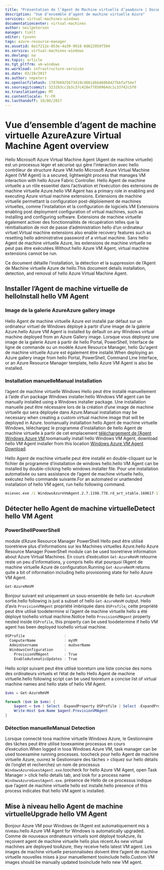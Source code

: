 ```yaml
---
title: "Présentation de l’Agent de Machine virtuelle d’aaaAzure | Documents Microsoft"
description: "Vue d’ensemble d’agent de machine virtuelle Azure"
services: virtual-machines-windows
documentationcenter: virtual-machines
author: neilpeterson
manager: timlt
editor: tysonn
tags: azure-resource-manager
ms.assetid: 0a1f212e-053e-4a39-9910-8d622959f594
ms.service: virtual-machines-windows
ms.devlang: na
ms.topic: article
ms.tgt_pltfrm: vm-windows
ms.workload: infrastructure-services
ms.date: 03/28/2017
ms.author: nepeters
ms.openlocfilehash: 178766925673419cd661dbb460b8427bbfaf54e7
ms.sourcegitcommit: 523283cc1b3c37c428e77850964dc1c33742c5f0
ms.translationtype: MT
ms.contentlocale: fr-FR
ms.lasthandoff: 10/06/2017
---
```

# <a name="azure-virtual-machine-agent-overview"></a><span data-ttu-id="9ee7e-103">Vue d’ensemble d’agent de machine virtuelle Azure</span><span class="sxs-lookup"><span data-stu-id="9ee7e-103">Azure Virtual Machine Agent overview</span></span>

<span data-ttu-id="9ee7e-104">Hello Microsoft Azure Virtual Machine Agent (Agent de machine virtuelle) est un processus léger et sécurisé qui gère l’interaction avec hello contrôleur de structure Azure VM.</span><span class="sxs-lookup"><span data-stu-id="9ee7e-104">hello Microsoft Azure Virtual Machine Agent (VM Agent) is a secured, lightweight process that manages VM interaction with hello Azure Fabric Controller.</span></span> <span data-ttu-id="9ee7e-105">Hello Agent de machine virtuelle a un rôle essentiel dans l’activation et l’exécution des extensions de machine virtuelle Azure.</span><span class="sxs-lookup"><span data-stu-id="9ee7e-105">hello VM Agent has a primary role in enabling and executing Azure virtual machine extensions.</span></span> <span data-ttu-id="9ee7e-106">Extensions de machine virtuelle permettant la configuration post-déploiement de machines virtuelles, comme l’installation et la configuration de logiciels.</span><span class="sxs-lookup"><span data-stu-id="9ee7e-106">VM Extensions enabling post deployment configuration of virtual machines, such as installing and configuring software.</span></span> <span data-ttu-id="9ee7e-107">Extensions de machine virtuelle également activer des fonctionnalités de récupération telles que la réinitialisation de mot de passe d’administration hello d’un ordinateur virtuel.</span><span class="sxs-lookup"><span data-stu-id="9ee7e-107">Virtual machine extensions also enable recovery features such as resetting hello administrative password of a virtual machine.</span></span> <span data-ttu-id="9ee7e-108">Sans hello Agent de machine virtuelle Azure, les extensions de machine virtuelle ne peut pas être exécutées.</span><span class="sxs-lookup"><span data-stu-id="9ee7e-108">Without hello Azure VM Agent, virtual machine extensions cannot be run.</span></span>

<span data-ttu-id="9ee7e-109">Ce document détaille l’installation, la détection et la suppression de l’Agent de Machine virtuelle Azure de hello.</span><span class="sxs-lookup"><span data-stu-id="9ee7e-109">This document details installation, detection, and removal of hello Azure Virtual Machine Agent.</span></span>

## <a name="install-hello-vm-agent"></a><span data-ttu-id="9ee7e-110">Installer l’Agent de machine virtuelle de hello</span><span class="sxs-lookup"><span data-stu-id="9ee7e-110">Install hello VM Agent</span></span>

### <a name="azure-gallery-image"></a><span data-ttu-id="9ee7e-111">Image de la galerie Azure</span><span class="sxs-lookup"><span data-stu-id="9ee7e-111">Azure gallery image</span></span>

<span data-ttu-id="9ee7e-112">Hello Agent de machine virtuelle Azure est installé par défaut sur un ordinateur virtuel de Windows déployé à partir d’une image de la galerie Azure.</span><span class="sxs-lookup"><span data-stu-id="9ee7e-112">hello Azure VM Agent is installed by default on any Windows virtual machine deployed from an Azure Gallery image.</span></span> <span data-ttu-id="9ee7e-113">Lorsque vous déployez une image de la galerie Azure à partir de hello Portal, PowerShell, Interface de ligne de commande ou un modèle Azure Resource Manager, hello Qu'agent de machine virtuelle Azure est également être installé.</span><span class="sxs-lookup"><span data-stu-id="9ee7e-113">When deploying an Azure gallery image from hello Portal, PowerShell, Command Line Interface, or an Azure Resource Manager template, hello Azure VM Agent is also be installed.</span></span> 

### <a name="manual-installation"></a><span data-ttu-id="9ee7e-114">Installation manuelle</span><span class="sxs-lookup"><span data-stu-id="9ee7e-114">Manual installation</span></span>

<span data-ttu-id="9ee7e-115">l’agent de machine virtuelle Windows Hello peut être installé manuellement à l’aide d’un package Windows installer.</span><span class="sxs-lookup"><span data-stu-id="9ee7e-115">hello Windows VM agent can be manually installed using a Windows installer package.</span></span> <span data-ttu-id="9ee7e-116">Une installation manuelle peut être nécessaire lors de la création d’une image de machine virtuelle qui sera déployée dans Azure.</span><span class="sxs-lookup"><span data-stu-id="9ee7e-116">Manual installation may be necessary when creating a custom virtual machine image that will be deployed in Azure.</span></span> <span data-ttu-id="9ee7e-117">toomanually installation hello Agent de machine virtuelle Windows, téléchargez le programme d’installation de hello Agent de machine virtuelle à partir de cet emplacement [téléchargement de l’Agent Windows Azure VM](http://go.microsoft.com/fwlink/?LinkID=394789).</span><span class="sxs-lookup"><span data-stu-id="9ee7e-117">toomanually install hello Windows VM Agent, download hello VM Agent installer from this location [Windows Azure VM Agent Download](http://go.microsoft.com/fwlink/?LinkID=394789).</span></span> 

<span data-ttu-id="9ee7e-118">Hello Agent de machine virtuelle peut être installé en double-cliquant sur le fichier de programme d’installation de windows hello.</span><span class="sxs-lookup"><span data-stu-id="9ee7e-118">hello VM Agent can be installed by double-clicking hello windows installer file.</span></span> <span data-ttu-id="9ee7e-119">Pour une installation automatisée ou sans assistance de l’agent de machine virtuelle hello, exécutez hello commande suivante.</span><span class="sxs-lookup"><span data-stu-id="9ee7e-119">For an automated or unattended installation of hello VM agent, run hello following command.</span></span>

```cmd
msiexec.exe /i WindowsAzureVmAgent.2.7.1198.778.rd_art_stable.160617-1120.fre /quiet
```

## <a name="detect-hello-vm-agent"></a><span data-ttu-id="9ee7e-120">Détecter hello Agent de machine virtuelle</span><span class="sxs-lookup"><span data-stu-id="9ee7e-120">Detect hello VM Agent</span></span>

### <a name="powershell"></a><span data-ttu-id="9ee7e-121">PowerShell</span><span class="sxs-lookup"><span data-stu-id="9ee7e-121">PowerShell</span></span>

<span data-ttu-id="9ee7e-122">module d’Azure Resource Manager PowerShell Hello peut être utilisé tooretrieve plus d’informations sur les Machines virtuelles Azure.</span><span class="sxs-lookup"><span data-stu-id="9ee7e-122">hello Azure Resource Manager PowerShell module can be used tooretrieve information about Azure Virtual Machines.</span></span> <span data-ttu-id="9ee7e-123">En cours d’exécution `Get-AzureRmVM` retourne reste un peu d’informations, y compris hello état pourquoi l’Agent de machine virtuelle Azure de configuration.</span><span class="sxs-lookup"><span data-stu-id="9ee7e-123">Running `Get-AzureRmVM` returns quite a bit of information including hello provisioning state for hello Azure VM Agent.</span></span>

```PowerShell
Get-AzureRmVM
```

<span data-ttu-id="9ee7e-124">Bonjour suivant est uniquement un sous-ensemble de hello `Get-AzureRmVM` sortie.</span><span class="sxs-lookup"><span data-stu-id="9ee7e-124">hello following is just a subset of hello `Get-AzureRmVM` output.</span></span> <span data-ttu-id="9ee7e-125">Hello d’avis `ProvisionVMAgent` propriété imbriquée dans `OSProfile`, cette propriété peut être utilisé toodetermine si l’agent de machine virtuelle hello a été déployé toohello virtual machine.</span><span class="sxs-lookup"><span data-stu-id="9ee7e-125">Notice hello `ProvisionVMAgent` property nested inside `OSProfile`, this property can be used toodetermine if hello VM agent has been deployed toohello virtual machine.</span></span>

```PowerShell
OSProfile                  :
  ComputerName             : myVM
  AdminUsername            : muUserName
  WindowsConfiguration     :
    ProvisionVMAgent       : True
    EnableAutomaticUpdates : True
```

<span data-ttu-id="9ee7e-126">Hello script suivant peut être utilisé tooreturn une liste concise des noms des ordinateurs virtuels et l’état de hello Hello Agent de machine virtuelle.</span><span class="sxs-lookup"><span data-stu-id="9ee7e-126">hello following script can be used tooreturn a concise list of virtual machine names and hello state of hello VM Agent.</span></span>

```PowerShell
$vms = Get-AzureRmVM

foreach ($vm in $vms) {
    $agent = $vm | Select -ExpandProperty OSProfile | Select -ExpandProperty Windowsconfiguration | Select ProvisionVMAgent
    Write-Host $vm.Name $agent.ProvisionVMAgent
}
```

### <a name="manual-detection"></a><span data-ttu-id="9ee7e-127">Détection manuelle</span><span class="sxs-lookup"><span data-stu-id="9ee7e-127">Manual Detection</span></span>

<span data-ttu-id="9ee7e-128">Lorsque connecté tooa machine virtuelle Windows Azure, le Gestionnaire des tâches peut être utilisé tooexamine processus en cours d’exécution.</span><span class="sxs-lookup"><span data-stu-id="9ee7e-128">When logged in tooa Windows Azure VM, task manager can be used tooexamine running processes.</span></span> <span data-ttu-id="9ee7e-129">toocheck pour hello Agent de machine virtuelle Azure, ouvrez le Gestionnaire des tâches > cliquez sur hello détails de l’onglet et recherchez un nom de processus `WindowsAzureGuestAgent.exe`.</span><span class="sxs-lookup"><span data-stu-id="9ee7e-129">toocheck for hello Azure VM Agent, open Task Manager > click hello details tab, and look for a process name `WindowsAzureGuestAgent.exe`.</span></span> <span data-ttu-id="9ee7e-130">présence de Hello de ce processus indique que l’agent de machine virtuelle hello est installé.</span><span class="sxs-lookup"><span data-stu-id="9ee7e-130">hello presence of this process indicates that hello VM agent is installed.</span></span>

## <a name="upgrade-hello-vm-agent"></a><span data-ttu-id="9ee7e-131">Mise à niveau hello Agent de machine virtuelle</span><span class="sxs-lookup"><span data-stu-id="9ee7e-131">Upgrade hello VM Agent</span></span>

<span data-ttu-id="9ee7e-132">Bonjour Azure VM pour Windows de l’Agent est automatiquement mis à niveau.</span><span class="sxs-lookup"><span data-stu-id="9ee7e-132">hello Azure VM Agent for Windows is automatically upgraded.</span></span> <span data-ttu-id="9ee7e-133">Comme de nouveaux ordinateurs virtuels sont déployé tooAzure, ils reçoivent agent de machine virtuelle hello plus récent.</span><span class="sxs-lookup"><span data-stu-id="9ee7e-133">As new virtual machines are deployed tooAzure, they receive hello latest VM agent.</span></span> <span data-ttu-id="9ee7e-134">Les images de machine virtuelle personnalisées doivent être l’agent de machine virtuelle nouvelles mises à jour manuellement tooinclude hello.</span><span class="sxs-lookup"><span data-stu-id="9ee7e-134">Custom VM images should be manually updated tooinclude hello new VM agent.</span></span>

